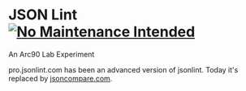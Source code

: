 JSON Lint [![No Maintenance Intended](http://unmaintained.tech/badge.svg)](http://unmaintained.tech/)
==============

An Arc90 Lab Experiment

pro.jsonlint.com has been an advanced version of jsonlint. Today it's replaced by [jsoncompare.com](https://jsoncompare.com/).
